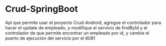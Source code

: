 # Crud-SpringBoot
Api que permite usar el proyecto Crud-Android, agregue el controlador para hacer el update de empleado, y modifique el servicio de findById y el controlador de que permite encontrar un empleado por id, y cambie el puerto de ejecución del servicio por el 8081
